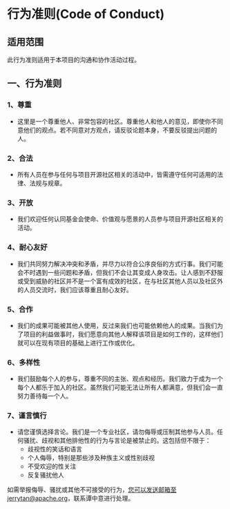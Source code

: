 # 行为准则(Code of Conduct)

## 适用范围

此行为准则适用于本项目的沟通和协作活动过程。

## 一、行为准则
### 1、尊重
* 这里是一个尊重他人、非常包容的社区。尊重他人和他人的意见，即使你不同意他们的观点。若不同意对方观点，请反驳论题本身，不要反驳提出问题的人。

### 2、合法
* 所有人员在参与任何与项目开源社区相关的活动中，皆需遵守任何可适用的法律、法规与规章。

### 3、开放
* 我们欢迎任何认同基金会使命、价值观与愿景的人员参与项目开源社区相关的活动。

### 4、耐心友好
* 我们共同努力解决冲突和矛盾，并尽力以符合公序良俗的方式行事。我们可能会不时遇到一些问题和矛盾，但我们不会让其变成人身攻击。让人感到不舒服或受到威胁的社区并不是一个富有成效的社区，在与社区其他人员以及社区外的人员交流时，我们应该尊重且耐心友好。

### 5、合作
* 我们的成果可能被其他人使用，反过来我们也可能依赖他人的成果。当我们为了项目的利益做事时，我们愿意向其他人解释该项目是如何工作的，这样他们就可以在现有项目的基础上进行工作或优化。

### 6、多样性
* 我们鼓励每个人的参与，尊重不同的主张、观点和经历。我们致力于成为一个每个人都乐于加入的社区。虽然我们可能无法让所有人都满意，但我们会一直努力善待每一个人。

### 7、谨言慎行
* 请您谨慎选择言论。我们是一个专业社区，请勿侮辱或压制其他参与人员。任何骚扰、歧视和其他排他性的行为与言论是被禁止的。这包括但不限于：
  - 歧视性的笑话和语言
  - 个人侮辱，特别是那些涉及种族主义或性别歧视
  - 不受欢迎的性关注
  - 反复骚扰他人

如需举报侮辱、骚扰或其他不可接受的行为，您可以发送邮箱至jerrytan@apache.org，联系谭中意进行处理。

